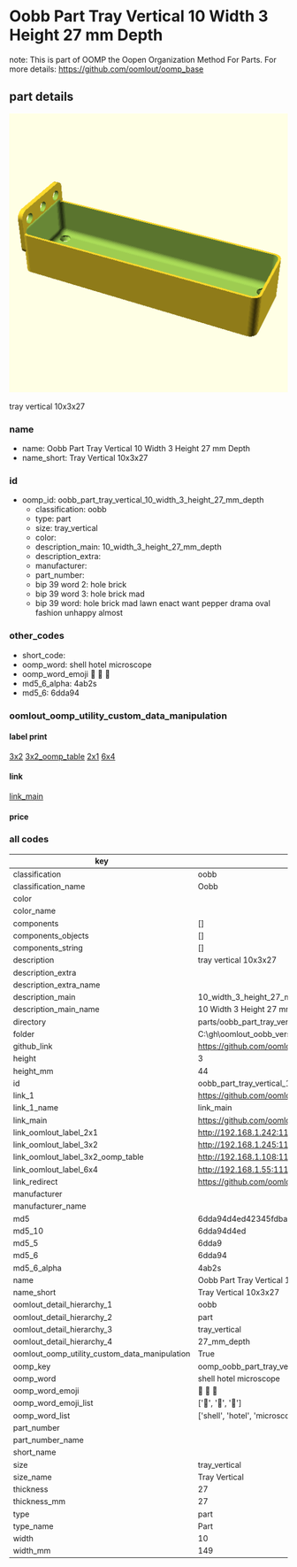 # Oobb Part Tray Vertical 10 Width 3 Height 27 mm Depth  

note: This is part of OOMP the Oopen Organization Method For Parts. For more details: https://github.com/oomlout/oomp_base

##  part details
  

[![](3dpr.png)](3dpr.png)

tray vertical 10x3x27



### name
* name: Oobb Part Tray Vertical 10 Width 3 Height 27 mm Depth
* name_short: Tray Vertical 10x3x27 
### id
* oomp_id: oobb_part_tray_vertical_10_width_3_height_27_mm_depth
  * classification: oobb
  * type: part
  * size: tray_vertical
  * color: 
  * description_main: 10_width_3_height_27_mm_depth
  * description_extra: 
  * manufacturer: 
  * part_number: 
  * bip 39 word 2: hole brick
  * bip 39 word 3: hole brick mad
  * bip 39 word: hole brick mad lawn enact want pepper drama oval fashion unhappy almost

### other_codes
* short_code: 
* oomp_word: shell hotel microscope
* oomp_word_emoji :shell: :hotel: :microscope:
* md5_6_alpha: 4ab2s
* md5_6: 6dda94






### oomlout_oomp_utility_custom_data_manipulation
#### label print
[3x2](http://192.168.1.245:1112/?label=oomp%204ab2s)
[3x2_oomp_table](http://192.168.1.108:1112/?label=oomp%204ab2s)
[2x1](http://192.168.1.242:1112/?label=oomp%204ab2s)
[6x4](http://192.168.1.55:1112/?label=oomp%204ab2s)    

#### link

[link_main](https://github.com/oomlout/oomlout_oobb_version_4_generated_parts/tree/main/navigation_oomp/oobb/part/tray_vertical/10_width_3_height_27_mm_depth/part)                              

#### price







### all codes 
| key | value |  
| --- | --- |  
| classification | oobb |  
| classification_name | Oobb |  
| color |  |  
| color_name |  |  
| components | [] |  
| components_objects | [] |  
| components_string | [] |  
| description | tray vertical 10x3x27 |  
| description_extra |  |  
| description_extra_name |  |  
| description_main | 10_width_3_height_27_mm_depth |  
| description_main_name | 10 Width 3 Height 27 mm Depth |  
| directory | parts/oobb_part_tray_vertical_10_width_3_height_27_mm_depth |  
| folder | C:\gh\oomlout_oobb_version_4_generated_parts\parts\oobb_part_tray_vertical_10_width_3_height_27_mm_depth |  
| github_link | https://github.com/oomlout/oomlout_oomp_part_src/tree/main/parts/oobb_part_tray_vertical_10_width_3_height_27_mm_depth |  
| height | 3 |  
| height_mm | 44 |  
| id | oobb_part_tray_vertical_10_width_3_height_27_mm_depth |  
| link_1 | https://github.com/oomlout/oomlout_oobb_version_4_generated_parts/tree/main/navigation_oomp/oobb/part/tray_vertical/10_width_3_height_27_mm_depth/part |  
| link_1_name | link_main |  
| link_main | https://github.com/oomlout/oomlout_oobb_version_4_generated_parts/tree/main/navigation_oomp/oobb/part/tray_vertical/10_width_3_height_27_mm_depth/part |  
| link_oomlout_label_2x1 | http://192.168.1.242:1112/?label=oomp%204ab2s |  
| link_oomlout_label_3x2 | http://192.168.1.245:1112/?label=oomp%204ab2s |  
| link_oomlout_label_3x2_oomp_table | http://192.168.1.108:1112/?label=oomp%204ab2s |  
| link_oomlout_label_6x4 | http://192.168.1.55:1112/?label=oomp%204ab2s |  
| link_redirect | https://github.com/oomlout/oomlout_oobb_version_4_generated_parts/tree/main/parts/oobb_tray_vertical_10_03_27 |  
| manufacturer |  |  
| manufacturer_name |  |  
| md5 | 6dda94d4ed42345fdba4b7e10b46eb65 |  
| md5_10 | 6dda94d4ed |  
| md5_5 | 6dda9 |  
| md5_6 | 6dda94 |  
| md5_6_alpha | 4ab2s |  
| name | Oobb Part Tray Vertical 10 Width 3 Height 27 mm Depth |  
| name_short | Tray Vertical 10x3x27  |  
| oomlout_detail_hierarchy_1 | oobb |  
| oomlout_detail_hierarchy_2 | part |  
| oomlout_detail_hierarchy_3 | tray_vertical |  
| oomlout_detail_hierarchy_4 | 27_mm_depth |  
| oomlout_oomp_utility_custom_data_manipulation | True |  
| oomp_key | oomp_oobb_part_tray_vertical_10_width_3_height_27_mm_depth |  
| oomp_word | shell hotel microscope |  
| oomp_word_emoji | :shell: :hotel: :microscope: |  
| oomp_word_emoji_list | [':shell:', ':hotel:', ':microscope:'] |  
| oomp_word_list | ['shell', 'hotel', 'microscope'] |  
| part_number |  |  
| part_number_name |  |  
| short_name |  |  
| size | tray_vertical |  
| size_name | Tray Vertical |  
| thickness | 27 |  
| thickness_mm | 27 |  
| type | part |  
| type_name | Part |  
| width | 10 |  
| width_mm | 149 |  

